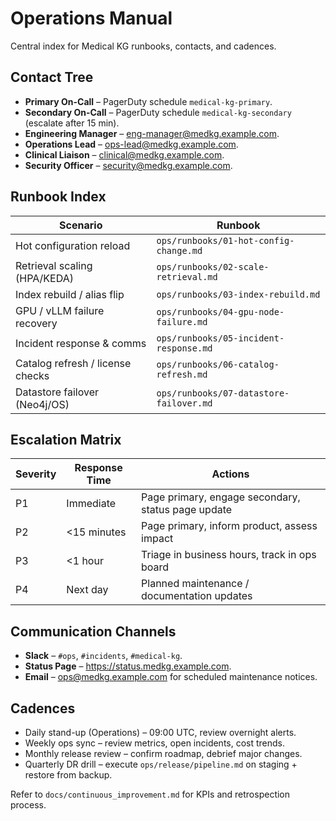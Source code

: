 # Operations Manual

Central index for Medical KG runbooks, contacts, and cadences.

## Contact Tree

- **Primary On-Call** – PagerDuty schedule `medical-kg-primary`.
- **Secondary On-Call** – PagerDuty schedule `medical-kg-secondary` (escalate after 15 min).
- **Engineering Manager** – eng-manager@medkg.example.com.
- **Operations Lead** – ops-lead@medkg.example.com.
- **Clinical Liaison** – clinical@medkg.example.com.
- **Security Officer** – security@medkg.example.com.

## Runbook Index

| Scenario                           | Runbook                                      |
|-----------------------------------|-----------------------------------------------|
| Hot configuration reload          | `ops/runbooks/01-hot-config-change.md`       |
| Retrieval scaling (HPA/KEDA)      | `ops/runbooks/02-scale-retrieval.md`         |
| Index rebuild / alias flip        | `ops/runbooks/03-index-rebuild.md`           |
| GPU / vLLM failure recovery       | `ops/runbooks/04-gpu-node-failure.md`        |
| Incident response & comms         | `ops/runbooks/05-incident-response.md`       |
| Catalog refresh / license checks  | `ops/runbooks/06-catalog-refresh.md`         |
| Datastore failover (Neo4j/OS)     | `ops/runbooks/07-datastore-failover.md`      |

## Escalation Matrix

| Severity | Response Time | Actions                                             |
|----------|---------------|-----------------------------------------------------|
| P1       | Immediate     | Page primary, engage secondary, status page update |
| P2       | <15 minutes   | Page primary, inform product, assess impact        |
| P3       | <1 hour       | Triage in business hours, track in ops board       |
| P4       | Next day      | Planned maintenance / documentation updates        |

## Communication Channels

- **Slack** – `#ops`, `#incidents`, `#medical-kg`.
- **Status Page** – https://status.medkg.example.com.
- **Email** – ops@medkg.example.com for scheduled maintenance notices.

## Cadences

- Daily stand-up (Operations) – 09:00 UTC, review overnight alerts.
- Weekly ops sync – review metrics, open incidents, cost trends.
- Monthly release review – confirm roadmap, debrief major changes.
- Quarterly DR drill – execute `ops/release/pipeline.md` on staging + restore from backup.

Refer to `docs/continuous_improvement.md` for KPIs and retrospection process.
